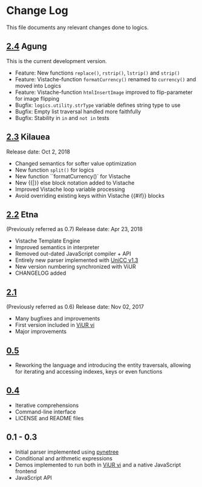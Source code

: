 # Change Log

This file documents any relevant changes done to logics.

## [2.4] Agung

This is the current development version.

- Feature: New functions `replace()`, `rstrip()`, `lstrip()` and `strip()`
- Feature: Vistache-function `formatCurrency()` renamed to `currency()` and moved into Logics
- Feature: Vistache-function `htmlInsertImage` improved to flip-parameter for image flipping
- Bugfix: `logics.utility.strType` variable defines string type to use 
- Bugfix: Empty list traversal handled more faithfully
- Bugfix: Stability in `in` and `not in` tests

## [2.3] Kilauea

Release date: Oct 2, 2018

- Changed semantics for softer value optimization
- New function ``split()`` for logics
- New function ``formatCurrency()` for Vistache
- New {{|}} else block notation added to Vistache
- Improved Vistache loop variable processing
- Avoid overriding existing keys within Vistache {{#if}} blocks

## [2.2] Etna

(Previously referred as 0.7)
Release date: Apr 23, 2018

- Vistache Template Engine
- Improved semantics in interpreter
- Removed out-dated JavaScript compiler + API
- Entirely new parser implemented with [UniCC v1.3](https://github.com/phorward/unicc)
- New version numbering synchronized with ViUR
- CHANGELOG added

## [2.1]

(Previously referred as 0.6)
Release date: Nov 02, 2017

- Many bugfixes and improvements
- First version included in [ViUR vi](https://github.com/viur-framework/vi)
- Major improvements

## [0.5]

- Reworking the language and introducing the entity traversals, allowing
  for iterating and accessing indexes, keys or even functions

## [0.4]

- Iterative comprehensions
- Command-line interface
- LICENSE and README files

## 0.1 - 0.3

- Initial parser implemented using [pynetree](https://github.com/phorward/pynetree)
- Conditional and arithmetic expressions
- Demos implemented to run both in [ViUR vi](https://github.com/viur-framework/vi) and a native JavaScript frontend
- JavaScript API


[develop]: https://github.com/viur-framework/logics/compare/v2.3.0...develop
[2.4]: https://github.com/viur-framework/logics/compare/v2.3.0...develop
[2.3]: https://github.com/viur-framework/logics/compare/v2.2.0...v2.3.0
[2.2]: https://github.com/viur-framework/logics/compare/v2.1...v2.2.0
[2.1]: https://github.com/viur-framework/logics/compare/v0.5...v2.1
[0.5]: https://github.com/viur-framework/logics/compare/v0.4...v0.5
[0.4]: https://github.com/viur-framework/logics/compare/v0.3...v0.4
